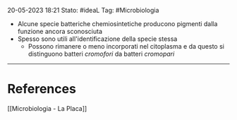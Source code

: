 20-05-2023 18:21
Stato: #ideaL
Tag: #Microbiologia 

- Alcune specie batteriche chemiosintetiche producono pigmenti dalla funzione ancora sconosciuta
- Spesso sono utili all'identificazione della specie stessa
	- Possono rimanere o meno incorporati nel citoplasma e da questo si distinguono batteri *cromofori* da batteri *cromopari*




---
# References
[[Microbiologia - La Placa]]